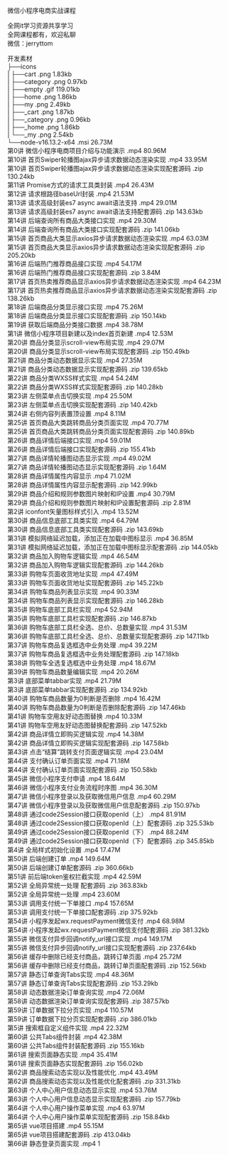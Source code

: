 微信小程序电商实战课程

全网it学习资源共享学习<br>全网课程都有，欢迎私聊<br>微信：jerryttom<br>

开发素材<br> ├──icons<br> | ├──cart .png 1.83kb<br> | ├──category .png 0.97kb<br> | ├──empty .gif 119.01kb<br> | ├──home .png 1.86kb<br> | ├──my .png 2.49kb<br> | ├──_cart .png 1.87kb<br> | ├──_category .png 0.96kb<br> | ├──_home .png 1.86kb<br> | └──_my .png 2.54kb<br> └──node-v16.13.2-x64 .msi 26.73M<br> 第0讲 微信小程序电商项目介绍与功能演示 .mp4 80.96M<br> 第10讲 首页Swiper轮播图ajax异步请求数据动态渲染实现 .mp4 33.95M<br> 第10讲 首页Swiper轮播图ajax异步请求数据动态渲染实现配套源码 .zip 130.24kb<br> 第11讲 Promise方式的请求工具类封装 .mp4 26.43M<br> 第12讲 请求根路径baseUrl封装 .mp4 21.53M<br> 第13讲 请求高级封装es7 async await语法支持 .mp4 29.01M<br> 第13讲 请求高级封装es7 async await语法支持配套源码 .zip 143.63kb<br> 第14讲 后端查询所有商品大类接口实现 .mp4 29.30M<br> 第14讲 后端查询所有商品大类接口实现配套源码 .zip 141.06kb<br> 第15讲 首页商品大类显示axios异步请求数据动态渲染实现 .mp4 63.03M<br> 第15讲 首页商品大类显示axios异步请求数据动态渲染实现配套源码 .zip 205.20kb<br> 第16讲 后端热门推荐商品接口实现 .mp4 54.17M<br> 第16讲 后端热门推荐商品接口实现配套源码 .zip 3.84M<br> 第17讲 首页热卖推荐商品显示axios异步请求数据动态渲染实现 .mp4 64.23M<br> 第17讲 首页热卖推荐商品显示axios异步请求数据动态渲染实现配套源码 .zip 138.26kb<br> 第18讲 后端商品分类显示接口实现 .mp4 75.26M<br> 第18讲 后端商品分类显示接口实现配套源码 .zip 150.14kb<br> 第19讲 获取后端商品分类接口数据 .mp4 38.78M<br> 第1讲 微信小程序项目新建以及index首页新建 .mp4 12.53M<br> 第20讲 商品分类显示scroll-view布局实现 .mp4 29.07M<br> 第20讲 商品分类显示scroll-view布局实现配套源码 .zip 150.49kb<br> 第21讲 商品分类动态数据显示实现 .mp4 27.35M<br> 第21讲 商品分类动态数据显示实现配套源码 .zip 139.65kb<br> 第22讲 商品分类WXSS样式实现 .mp4 54.24M<br> 第22讲 商品分类WXSS样式实现配套源码 .zip 140.28kb<br> 第23讲 左侧菜单点击切换实现 .mp4 25.50M<br> 第23讲 左侧菜单点击切换实现配套源码 .zip 140.42kb<br> 第24讲 右侧内容列表置顶设置 .mp4 8.11M<br> 第25讲 首页商品大类跳转商品分类页面实现 .mp4 70.77M<br> 第25讲 首页商品大类跳转商品分类页面实现配套源码 .zip 140.89kb<br> 第26讲 商品详情后端接口实现 .mp4 59.01M<br> 第26讲 商品详情后端接口实现配套源码 .zip 155.41kb<br> 第27讲 商品详情轮播图动态显示实现 .mp4 49.02M<br> 第27讲 商品详情轮播图动态显示实现配套源码 .zip 1.64M<br> 第28讲 商品详情属性内容显示 .mp4 71.02M<br> 第28讲 商品详情属性内容显示配套源码 .zip 142.99kb<br> 第29讲 商品介绍和规则参数图片映射和IP设置 .mp4 30.79M<br> 第29讲 商品介绍和规则参数图片映射和IP设置配套源码 .zip 2.81M<br> 第2讲 iconfont矢量图标样式引入 .mp4 13.52M<br> 第30讲 商品信息底部工具类实现 .mp4 64.79M<br> 第30讲 商品信息底部工具类实现配套源码 .zip 143.69kb<br> 第31讲 模拟网络延迟加载，添加正在加载中图标显示 .mp4 36.85M<br> 第31讲 模拟网络延迟加载，添加正在加载中图标显示配套源码 .zip 144.05kb<br> 第32讲 商品加入购物车逻辑实现 .mp4 46.54M<br> 第32讲 商品加入购物车逻辑实现配套源码 .zip 144.26kb<br> 第33讲 购物车页面收货地址实现 .mp4 47.49M<br> 第33讲 购物车页面收货地址实现配套源码 .zip 145.22kb<br> 第34讲 购物车商品列表显示实现 .mp4 90.33M<br> 第34讲 购物车商品列表显示实现配套源码 .zip 146.28kb<br> 第35讲 购物车底部工具栏实现 .mp4 52.94M<br> 第35讲 购物车底部工具栏实现配套源码 .zip 146.87kb<br> 第36讲 购物车底部工具栏全选、总价、总数量实现 .mp4 31.53M<br> 第36讲 购物车底部工具栏全选、总价、总数量实现配套源码 .zip 147.11kb<br> 第37讲 购物车商品复选框选中业务处理 .mp4 39.22M<br> 第37讲 购物车商品复选框选中业务处理配套源码 .zip 147.18kb<br> 第38讲 购物车全选复选框选中业务处理 .mp4 18.67M<br> 第39讲 购物车商品数量编辑实现 .mp4 20.26M<br> 第3讲 底部菜单tabbar实现 .mp4 21.79M<br> 第3讲 底部菜单tabbar实现配套源码 .zip 134.92kb<br> 第40讲 购物车商品数量为0判断是否删除 .mp4 16.42M<br> 第40讲 购物车商品数量为0判断是否删除配套源码 .zip 147.46kb<br> 第41讲 购物车空用友好动态图替换 .mp4 10.33M<br> 第41讲 购物车空用友好动态图替换配套源码 .zip 147.52kb<br> 第42讲 商品详情立即购买逻辑实现 .mp4 14.38M<br> 第42讲 商品详情立即购买逻辑实现配套源码 .zip 147.58kb<br> 第43讲 点击“结算”跳转支付页面逻辑实现 .mp4 23.04M<br> 第44讲 支付确认订单页面实现 .mp4 71.18M<br> 第44讲 支付确认订单页面实现配套源码 .zip 150.58kb<br> 第45讲 微信小程序支付申请 .mp4 18.64M<br> 第46讲 微信小程序支付业务流程时序图 .mp4 36.30M<br> 第47讲 微信小程序登录以及获取微信用户信息 .mp4 60.29M<br> 第47讲 微信小程序登录以及获取微信用户信息配套源码 .zip 150.97kb<br> 第48讲 通过code2Session接口获取openId（上） .mp4 81.91M<br> 第48讲 通过code2Session接口获取openId（上）配套源码 .zip 325.53kb<br> 第49讲 通过code2Session接口获取openId（下） .mp4 88.24M<br> 第49讲 通过code2Session接口获取openId（下）配套源码 .zip 345.85kb<br> 第4讲 全局样式初始化设置 .mp4 17.47M<br> 第50讲 后端创建订单 .mp4 149.64M<br> 第50讲 后端创建订单配套源码 .zip 360.66kb<br> 第51讲 前后端token鉴权拦截实现 .mp4 42.59M<br> 第52讲 全局异常统一处理 配套源码 .zip 363.83kb<br> 第52讲 全局异常统一处理 .mp4 23.60M<br> 第53讲 调用支付统一下单接口 .mp4 157.65M<br> 第53讲 调用支付统一下单接口配套源码 .zip 375.92kb<br> 第54讲 小程序发起wx.requestPayment微信支付 .mp4 68.98M<br> 第54讲 小程序发起wx.requestPayment微信支付配套源码 .zip 381.32kb<br> 第55讲 微信支付异步回调notify_url接口实现 .mp4 149.17M<br> 第55讲 微信支付异步回调notify_url接口实现配套源码 .zip 237.64kb<br> 第56讲 缓存中删除已经支付商品，跳转订单页面 .mp4 25.72M<br> 第56讲 缓存中删除已经支付商品，跳转订单页面配套源码 .zip 152.56kb<br> 第57讲 静态订单查询Tabs实现 .mp4 48.36M<br> 第57讲 静态订单查询Tabs实现配套源码 .zip 153.29kb<br> 第58讲 动态数据渲染订单查询实现 .mp4 72.06M<br> 第58讲 动态数据渲染订单查询实现配套源码 .zip 387.57kb<br> 第59讲 订单数据下拉分页实现 .mp4 110.57M<br> 第59讲 订单数据下拉分页实现配套源码 .zip 386.01kb<br> 第5讲 搜索框自定义组件实现 .mp4 22.32M<br> 第60讲 公共Tabs组件封装 .mp4 42.38M<br> 第60讲 公共Tabs组件封装配套源码 .zip 155.16kb<br> 第61讲 搜索页面静态实现 .mp4 35.41M<br> 第61讲 搜索页面静态实现配套源码 .zip 156.02kb<br> 第62讲 商品搜索动态实现以及性能优化 .mp4 43.49M<br> 第62讲 商品搜索动态实现以及性能优化配套源码 .zip 331.31kb<br> 第63讲 个人中心用户信息动态显示实现 .mp4 53.76M<br> 第63讲 个人中心用户信息动态显示实现配套源码 .zip 157.79kb<br> 第64讲 个人中心用户操作菜单实现 .mp4 63.97M<br> 第64讲 个人中心用户操作菜单实现配套源码 .zip 158.84kb<br> 第65讲 vue项目搭建 .mp4 55.15M<br> 第65讲 vue项目搭建配套源码 .zip 413.04kb<br> 第66讲 静态登录页面实现 .mp4 1
